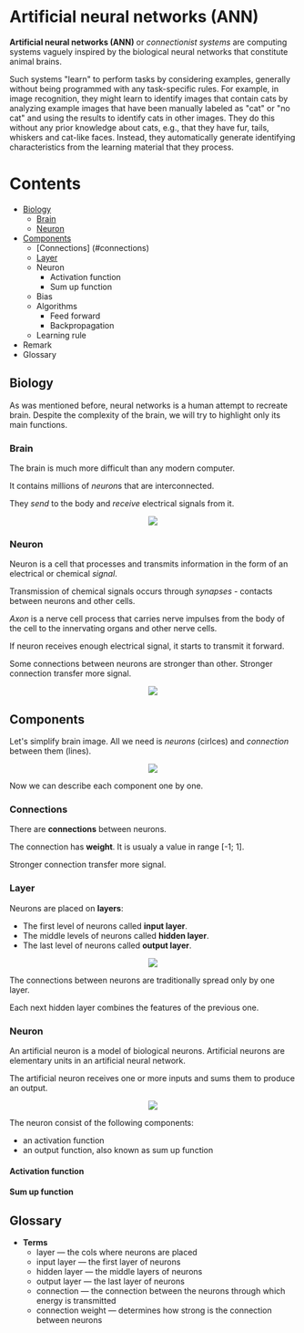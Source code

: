 # Artificial neural networks (ANN)
**Artificial neural networks (ANN)** or *connectionist systems* are computing systems vaguely inspired by the biological neural networks that constitute animal brains.

Such systems "learn" to perform tasks by considering examples, generally without being programmed with any task-specific rules. 
For example, in image recognition, they might learn to identify images that contain cats by analyzing example images that have been manually labeled as "cat" or "no cat" and using the results to identify cats in other images. They do this without any prior knowledge about cats, e.g., that they have fur, tails, whiskers and cat-like faces. Instead, they automatically generate identifying characteristics from the learning material that they process.

# Contents
* [Biology](#biology)
  - [Brain](#brain)
  - [Neuron](#neuron)
* [Components](#components)
  - [Connections] (#connections)
  - [Layer](#layer)
  - Neuron
    - Activation function
    - Sum up function
  - Bias
  - Algorithms
    - Feed forward
    - Backpropagation
  - Learning rule
* Remark
* Glossary

## Biology
As was mentioned before, neural networks is a human attempt to recreate brain. Despite the complexity of the brain, we will try to highlight only its main functions.

### Brain
The brain is much more difficult than any modern computer. 

It contains millions of *neuron*s that are interconnected. 

They *send* to the body and *receive* electrical signals from it.
<p align="center">
  <img src="https://fac.img.pmdstatic.net/fit/http.3A.2F.2Fwww.2Efemmeactuelle.2Efr.2Fvar.2Ffemmeactuelle.2Fstorage.2Fimages.2Fsante.2Fsante-pratique.2Fsla-maladie-de-charcot-22714.2F13558466-1-fre-FR.2Fla-sla-ou-maladie-de-charcot-une-affection-degenerative.2Ejpg/748x372/quality/80/crop-from/center/la-sla-ou-maladie-de-charcot-une-affection-degenerative.jpeg">
</p>

### Neuron
Neuron is a cell that processes and transmits information in the form of an electrical or chemical *signal*. 

Transmission of chemical signals occurs through *synapses* - contacts between neurons and other cells.

*Axon* is a nerve cell process that carries nerve impulses from the body of the cell to the innervating organs and other nerve cells.

If neuron receives enough electrical signal, it starts to transmit it forward.

Some connections between neurons are stronger than other.  Stronger connection transfer more signal.

<p align="center">
  <img src="http://bcs.whfreeman.com/webpub/Ektron/Hillis%20Principles%20of%20Life2e/Animated%20Tutorials/pol2e_at_3404_neurons_and_synapses/img/neurons.png">
</p>

## Components
Let's simplify brain image. All we need is *neurons* (cirlces) and *connection* between them (lines).
<p align="center">
  <img src="https://files.phpclasses.org/files/blog/file/Neural-Network.png">
</p>
Now we can describe each component one by one.

### Connections

There are **connections** between neurons.

The connection has **weight**. It is usualy a value in range [-1; 1].

Stronger connection transfer more signal.

### Layer

Neurons are placed on **layers**:

* The first level of neurons called **input layer**.
* The middle levels of neurons called **hidden layer**.
* The last level of neurons called **output layer**.

<p align="center">
  <img src="http://seas.ucla.edu/~kao/images/nn.png">
</p>

The connections between neurons are traditionally spread only by one layer.

Each next hidden layer combines the features of the previous one.

### Neuron
An artificial neuron is a model of biological neurons. Artificial neurons are elementary units in an artificial neural network. 

The artificial neuron receives one or more inputs and sums them to produce an output.

<p align="center">
  <img src="https://natureofcode.com/book/imgs/chapter10/ch10_03.png">
</p>

The neuron consist of the following components:

* an activation function
* an output function, also known as sum up function

#### Activation function

#### Sum up function

## Glossary

* **Terms**
  - layer — the cols where neurons are placed
  - input layer — the first layer of neurons
  - hidden layer — the middle layers of neurons
  - output layer — the last layer of neurons
  - connection — the connection between the neurons through which energy is transmitted
  - connection weight — determines how strong is the connection between neurons 
